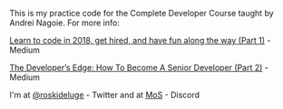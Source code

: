 This is my practice code for the Complete Developer Course taught by
Andrei Nagoie. For more info: 

[Learn to code in 2018, get hired, and have fun along the way (Part 1)](https://hackernoon.com/learn-to-code-in-2018-get-hired-and-have-fun-along-the-way-b338247eed6a) - Medium

[The Developer’s Edge: How To Become A Senior Developer (Part 2)](https://hackernoon.com/developers-edge-how-to-become-a-senior-developer-f1ec1738cf45) - Medium

I'm at [@roskideluge](https://twitter.com/roskideluge) - Twitter and at [MoS](https://discord.gg/xbQjF9v) - Discord